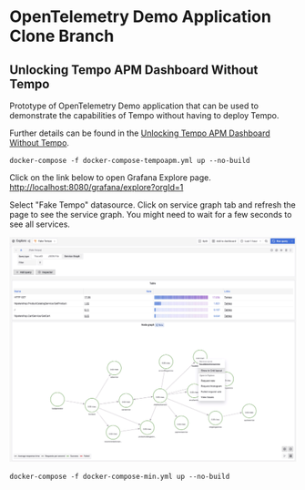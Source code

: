 # OpenTelemetry Demo Application Clone Branch 

## Unlocking Tempo APM Dashboard Without Tempo

Prototype of OpenTelemetry Demo application that can be used to demonstrate the capabilities of Tempo without having to deploy Tempo.

Further details can be found in the [Unlocking Tempo APM Dashboard Without Tempo](https://medium.com/@devrim.demiroz/unlocking-tempo-apm-dashboard-without-tempo-fcbb0f433998).

```shell
docker-compose -f docker-compose-tempoapm.yml up --no-build
```
Click on the link below to open Grafana Explore page.
[http://localhost:8080/grafana/explore?orgId=1](http://localhost:8080/grafana/explore?orgId=1)

Select "Fake Tempo" datasource. Click on service graph tab and refresh the page to see the service graph. 
You might need to wait for a few seconds to see all services.

![Tempo Apm Dashboard](TempoApmDashboard.png)


```shell
docker-compose -f docker-compose-min.yml up --no-build
